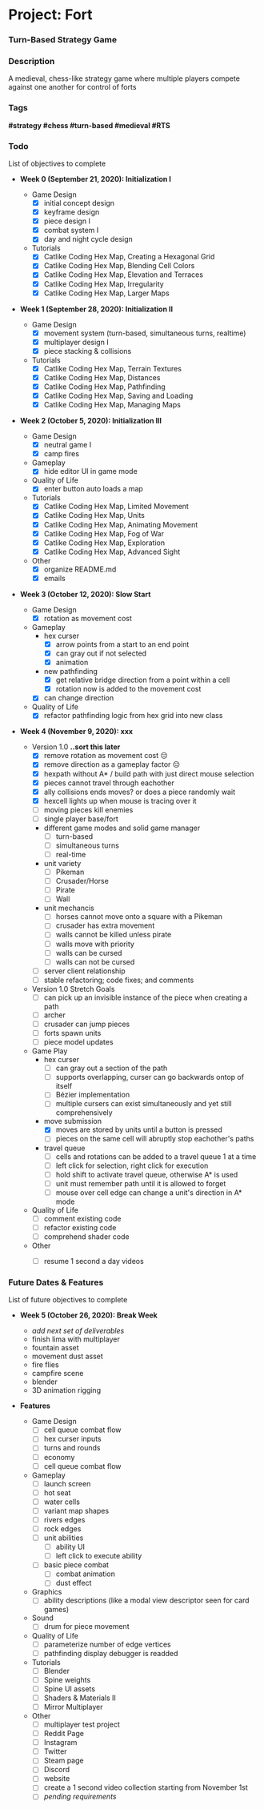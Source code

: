 # Project: Fort
### Turn-Based Strategy Game


### Description
A medieval, chess-like strategy game where multiple players compete against one another for control of forts


### Tags
<strong>#strategy #chess #turn-based #medieval #RTS</strong>


### Todo
List of objectives to complete

- **Week 0 (September 21, 2020): Initialization I**
	- Game Design
		- [x] initial concept design
		- [x] keyframe design
		- [x] piece design I
		- [x] combat system I
		- [x] day and night cycle design
	- Tutorials
		- [x] Catlike Coding Hex Map, Creating a Hexagonal Grid
		- [x] Catlike Coding Hex Map, Blending Cell Colors
		- [x] Catlike Coding Hex Map, Elevation and Terraces
		- [x] Catlike Coding Hex Map, Irregularity
		- [x] Catlike Coding Hex Map, Larger Maps

- **Week 1 (September 28, 2020): Initialization II**
	- Game Design
		- [x] movement system (turn-based, simultaneous turns, realtime) 
		- [x] multiplayer design I
		- [x] piece stacking & collisions
	- Tutorials
		- [x] Catlike Coding Hex Map, Terrain Textures
		- [x] Catlike Coding Hex Map, Distances
		- [x] Catlike Coding Hex Map, Pathfinding
		- [x] Catlike Coding Hex Map, Saving and Loading
		- [x] Catlike Coding Hex Map, Managing Maps

- **Week 2 (October 5, 2020): Initialization III**
	- Game Design
		- [x] neutral game I
		- [x] camp fires
	- Gameplay
		- [x] hide editor UI in game mode
	- Quality of Life
		- [x] enter button auto loads a map
	- Tutorials
		- [x] Catlike Coding Hex Map, Limited Movement
		- [x] Catlike Coding Hex Map, Units
		- [x] Catlike Coding Hex Map, Animating Movement
		- [x] Catlike Coding Hex Map, Fog of War
		- [x] Catlike Coding Hex Map, Exploration
		- [x] Catlike Coding Hex Map, Advanced Sight
	- Other
		- [x] organize README.md
		- [x] emails 
		
- **Week 3 (October 12, 2020): Slow Start**
	- Game Design
		- [x] rotation as movement cost
	- Gameplay
		- hex curser
			- [x] arrow points from a start to an end point
			- [x] can gray out if not selected
			- [x] animation
		- new pathfinding
			- [x] get relative bridge direction from a point within a cell
			- [x] rotation now is added to the movement cost
		- [x] can change direction
	- Quality of Life
		- [x] refactor pathfinding logic from hex grid into new class

- **Week 4 (November 9, 2020): xxx**

	- Version 1.0 **..sort this later**
		- [x] remove rotation as movement cost 😔
		- [x] remove direction as a gameplay factor 😔
		- [x] hexpath without A* / build path with just direct mouse selection
		- [x] pieces cannot travel through eachother
		- [x] ally collisions ends moves? or does a piece randomly wait
		- [x] hexcell lights up when mouse is tracing over it
		- [ ] moving pieces kill enemies
		- [ ] single player base/fort 
		- different game modes and solid game manager
			- [ ] turn-based
			- [ ] simultaneous turns
			- [ ] real-time
		- unit variety
			- [ ] Pikeman
			- [ ] Crusader/Horse
			- [ ] Pirate
			- [ ] Wall
		- unit mechancis
			- [ ] horses cannot move onto a square with a Pikeman
			- [ ] crusader has extra movement
			- [ ] walls cannot be killed unless pirate
			- [ ] walls move with priority
			- [ ] walls can be cursed
			- [ ] walls can not be cursed
		- [ ] server client relationship
		- [ ] stable refactoring; code fixes; and comments

	- Version 1.0 Stretch Goals
		- [ ] can pick up an invisible instance of the piece when creating a path
		- [ ] archer
		- [ ] crusader can jump pieces
		- [ ] forts spawn units 
		- [ ] piece model updates

	- Game Play 
		- hex curser
			- [ ] can gray out a section of the path
			- [ ] supports overlapping, curser can go backwards ontop of itself
			- [ ] Bézier implementation
			- [ ] multiple cursers can exist simultaneously and yet still comprehensively
		- move submission
			- [x] moves are stored by units until a button is pressed
			- [ ] pieces on the same cell will abruptly stop eachother's paths
		- travel queue
			- [ ] cells and rotations can be added to a travel queue 1 at a time
			- [ ] left click for selection, right click for execution
			- [ ] hold shift to activate travel queue, otherwise A* is used
			- [ ] unit must remember path until it is allowed to forget 
			- [ ] mouse over cell edge can change a unit's direction in A* mode
	- Quality of Life
		- [ ] comment existing code
		- [ ] refactor existing code
		- [ ] comprehend shader code
	- Other
		- [ ] resume 1 second a day videos
		

### Future Dates & Features
List of future objectives to complete
- **Week 5 (October 26, 2020): Break Week**
	- *add next set of deliverables*
	- finish lima with multiplayer
	- fountain asset
	- movement dust asset
	- fire flies
	- campfire scene
	- blender
	- 3D animation rigging

- **Features**
	- Game Design
		- [ ] cell queue combat flow
		- [ ] hex curser inputs
		- [ ] turns and rounds
		- [ ] economy		
		- [ ] cell queue combat flow
	- Gameplay
		- [ ] launch screen
		- [ ] hot seat
		- [ ] water cells 
		- [ ] variant map shapes
		- [ ] rivers edges
		- [ ] rock edges 
		- [ ] unit abilities
			- [ ] ability UI
			- [ ] left click to execute ability
		- [ ] basic piece combat
			- [ ] combat animation
			- [ ] dust effect
	- Graphics
		- [ ] ability descriptions (like a modal view descriptor seen for card games)
	- Sound
		- [ ] drum for piece movement
	- Quality of Life
		- [ ] parameterize number of edge vertices
		- [ ] pathfinding display debugger is readded
	- Tutorials
		- [ ] Blender
		- [ ] Spine weights
		- [ ] Spine UI assets
		- [ ] Shaders & Materials II
		- [ ] Mirror Multiplayer
	- Other
		- [ ] multiplayer test project
		- [ ] Reddit Page
		- [ ] Instagram
		- [ ] Twitter
		- [ ] Steam page
		- [ ] Discord
		- [ ] website
		- [ ] create a 1 second video collection starting from November 1st
		- [ ] *pending requirements*
